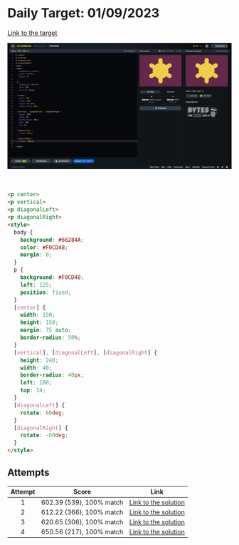 # Daily Target: 01/09/2023

[Link to the target](https://cssbattle.dev/play/ievuaTR69rtFGRJjeqZn)

![img](../images/target-solution/daily-target_2023-09-01.png)

<br>

```html
<p center>
<p vertical>
<p diagonalLeft>
<p diagonalRight>
<style>
  body {
    background: #66284A;
    color: #F0CD48;
    margin: 0;
  }
  p {
    background: #F0CD48;
    left: 125;
    position: fixed;
  }
  [center] {
    width: 150;
    height: 150;
    margin: 75 auto;
    border-radius: 50%;
  }
  [vertical], [diagonalLeft], [diagonalRight] {
    height: 240;
    width: 40;
    border-radius: 40px;
    left: 180;
    top: 14;
  }
  [diagonalLeft] {
    rotate: 60deg;
  }
  [diagonalRight] {
    rotate: -60deg;
  }
</style>
```

## Attempts
| Attempt | Score | Link |
|:-:|:-:|:-:|
| 1 | 602.39 {539}, 100% match | [Link to the solution](../html/daily-target_2023-09-01_attempt-01.html) |
| 2 | 612.22 {366}, 100% match | [Link to the solution](../html/daily-target_2023-09-01_attempt-02.html) |
| 3 | 620.65 {306}, 100% match | [Link to the solution](../html/daily-target_2023-09-01_attempt-03.html) |
| 4 | 650.56 {217}, 100% match | [Link to the solution](../html/daily-target_2023-09-01_attempt-04.html) |
